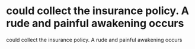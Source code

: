 # could collect the insurance policy. A rude and painful awakening occurs

could collect the insurance policy. A rude and painful awakening occurs